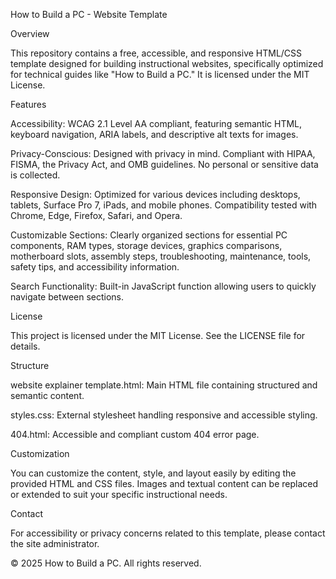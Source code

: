 How to Build a PC - Website Template

Overview

This repository contains a free, accessible, and responsive HTML/CSS template designed for building instructional websites, specifically optimized for technical guides like "How to Build a PC." It is licensed under the MIT License.

Features

Accessibility: WCAG 2.1 Level AA compliant, featuring semantic HTML, keyboard navigation, ARIA labels, and descriptive alt texts for images.

Privacy-Conscious: Designed with privacy in mind. Compliant with HIPAA, FISMA, the Privacy Act, and OMB guidelines. No personal or sensitive data is collected.

Responsive Design: Optimized for various devices including desktops, tablets, Surface Pro 7, iPads, and mobile phones. Compatibility tested with Chrome, Edge, Firefox, Safari, and Opera.

Customizable Sections: Clearly organized sections for essential PC components, RAM types, storage devices, graphics comparisons, motherboard slots, assembly steps, troubleshooting, maintenance, tools, safety tips, and accessibility information.

Search Functionality: Built-in JavaScript function allowing users to quickly navigate between sections.

License

This project is licensed under the MIT License. See the LICENSE file for details.

Structure

website explainer template.html: Main HTML file containing structured and semantic content.

styles.css: External stylesheet handling responsive and accessible styling.

404.html: Accessible and compliant custom 404 error page.

Customization

You can customize the content, style, and layout easily by editing the provided HTML and CSS files. Images and textual content can be replaced or extended to suit your specific instructional needs.

Contact

For accessibility or privacy concerns related to this template, please contact the site administrator.

© 2025 How to Build a PC. All rights reserved.
